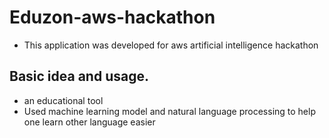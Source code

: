 # Eduzon-aws-hackathon
- This application was developed for aws artificial intelligence hackathon


## Basic idea and usage.
- an educational tool
- Used machine learning model and natural language processing to help one learn other language easier
